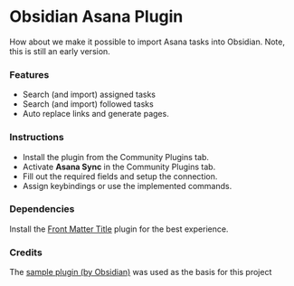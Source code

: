 # Obsidian Asana Plugin
How about we make it possible to import Asana tasks into Obsidian. Note, this is still an early version.

### Features
- Search (and import) assigned tasks
- Search (and import) followed tasks
- Auto replace links and generate pages.


### Instructions
- Install the plugin from the Community Plugins tab.
- Activate **Asana Sync** in the Community Plugins tab.
- Fill out the required fields and setup the connection.
- Assign keybindings or use the implemented commands.

### Dependencies
Install the [Front Matter Title](https://github.com/Snezhig/obsidian-front-matter-title) plugin for the best experience.

### Credits
The [sample plugin (by Obsidian)](https://github.com/obsidianmd/obsidian-sample-plugin) was used as the basis for this project
